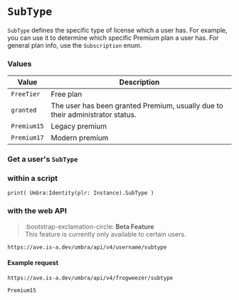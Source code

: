 # `SubType`

`SubType` defines the specific type of license which a user has. For example, you can use it to determine which specific Premium plan a user has. For general plan info, use the `Subscription` enum.

### Values

|Value|Description|
|---|---|
|`FreeTier`|Free plan|
|`granted`|The user has been granted Premium, usually due to their administrator status.|
|`Premium15`|Legacy premium|
|`Premium17`|Modern premium|

### Get a user's `SubType`

### within a script

```
print( Umbra:Identity(plr: Instance).SubType )
```

### with the web API

> :bootstrap-exclamation-circle:
**Beta Feature**<br>
This feature is currently only available to certain users.

```
https://ave.is-a.dev/umbra/api/v4/username/subtype
```

#### Example request

``` title="Request URL"
https://ave.is-a.dev/umbra/api/v4/frogweezer/subtype
```

``` title="Response"
Premium15
```